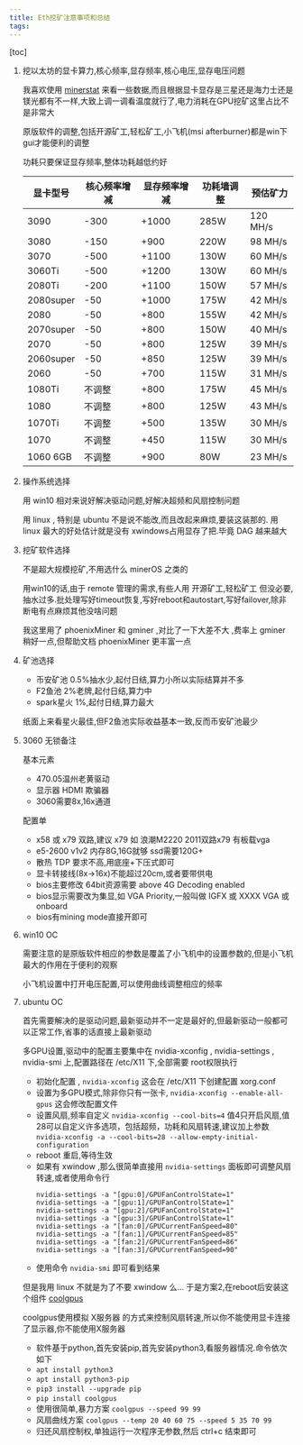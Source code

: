 ```yaml
---
title: Eth挖矿注意事项和总结
tags: 
---
```


[toc]

1. 挖以太坊的显卡算力,核心频率,显存频率,核心电压,显存电压问题

	我喜欢使用 [minerstat](https://minerstat.com/hardware) 来看一些数据,而且根据显卡显存是三星还是海力士还是镁光都有不一样,大致上调一调看温度就行了,电力消耗在GPU挖矿这里占比不是非常大
	
	原版软件的调整,包括开源矿工,轻松矿工,小飞机(msi afterburner)都是win下gui才能便利的调整
	
	功耗只要保证显存频率,整体功耗越低约好

	显卡型号 | 核心频率增减 | 显存频率增减 | 功耗墙调整 | 预估矿力
	---------|--------------|--------------|------------|---------
	3090 |	    -300 |	    +1000 |	285W |	120 MH/s
	3080 |	    -150 |	    +900 |	220W |	98 MH/s
	3070 |	    -500 |	    +1100 |	130W |	60 MH/s
	3060Ti |	-500 |	    +1200 |	130W |	60 MH/s
	2080Ti |    -200 |	    +1100 |	150W |	57 MH/s
	2080super |	-50 |	  +1000 | 175W | 42 MH/s
	2080 |	     -50 |	       +800 | 155W | 42 MH/s
	2070super |	-50 |	   +800 | 150W | 40 MH/s
	2070 |	     -50 |	       +800 | 125W | 39 MH/s
	2060super |	-50 |	   +850 | 125W | 39 MH/s
	2060 |	     -50 |	       +700 | 115W | 31 MH/s
	1080Ti |	不调整 |   +800 |	175W | 45 MH/s
	1080 |	     不调整 |	 +800 |	125W |	43 MH/s
	1070Ti |	不调整 |	+500 |	135W | 30 MH/s
	1070 |	     不调整 |	 +450 |	115W |	30 MH/s
	1060 6GB | 不调整 | +900 |	80W |	 23 MH/s
	
2. 操作系统选择

	用 win10 相对来说好解决驱动问题,好解决超频和风扇控制问题
	
	用 linux , 特别是 ubuntu 不是说不能改,而且改起来麻烦,要装这装那的. 用 linux 最大的好处估计就是没有 xwindows占用显存了把.毕竟 DAG 越来越大
	
3. 挖矿软件选择

	不是超大规模挖矿,不用选什么 minerOS 之类的
	
	用win10的话,由于 remote 管理的需求,有些人用 开源矿工,轻松矿工 但没必要,抽水过多.批处理写好timeout恢复,写好reboot和autostart,写好failover,除非断电有点麻烦其他没啥问题
	
	我这里用了 phoenixMiner 和 gminer ,对比了一下大差不大 ,费率上 gminer 稍好一点,但帮助文档 phoenixMiner 更丰富一点

4. 矿池选择

	- 币安矿池 0.5%抽水少,起付日结,算力小所以实际结算并不多
	- F2鱼池 2%老牌,起付日结,算力中
	- spark星火 1%,起付日结,算力最大
		
	纸面上来看星火最佳,但F2鱼池实际收益基本一致,反而币安矿池最少

5. 3060 无锁备注
	
	基本元素
	- 470.05温州老黄驱动
	- 显示器 HDMI 欺骗器
	- 3060需要8x,16x通道

	配置单
	- x58 或 x79 双路,建议 x79 如 浪潮M2220 2011双路x79 有板载vga
	- e5-2600 v1v2 内存8G,16G就够 ssd需要120G+
	- 散热 TDP 要求不高,用底座+下压式即可
	- 显卡转接线(8x->16x)不能超过20cm,或者要带供电
	- bios主要修改 64bit资源需要 above 4G Decoding enabled
	- bios显示需要改为集显,如 VGA Priority,一般叫做 IGFX 或 XXXX VGA 或 onboard
	- bios有mining mode直接开即可
	
6. win10 OC

	需要注意的是原版软件相应的参数是覆盖了小飞机中的设置参数的,但是小飞机最大的作用在于便利的观察
	
	小飞机设置中打开电压配置,可以使用曲线调整相应的频率
	
7. ubuntu OC

	首先需要解决的是驱动问题,最新驱动并不一定是最好的,但最新驱动一般都可以正常工作,省事的话直接上最新驱动
	
	多GPU设置,驱动中的配置主要集中在 nvidia-xconfig , nvidia-settings , nvidia-smi 上,配置路径在 /etc/X11 下,全部需要 root权限执行
	
	- 初始化配置 , `nvidia-xconfig` 这会在 /etc/X11 下创建配置 xorg.conf
	- 设置为多GPU模式,除非你只有一张卡, `nvidia-xconfig --enable-all-gpus` 这会修改配置文件
	- 设置风扇,频率自定义 `nvidia-xconfig --cool-bits=4` 值4只开启风扇,值28可以自定义许多选项，包括超频，功耗和风扇转速,建议加上参数 `nvidia-xconfig -a --cool-bits=28 --allow-empty-initial-configuration`	
	- reboot 重启,等待生效
	- 如果有 xwindow ,那么很简单直接用 `nvidia-settings` 面板即可调整风扇转速,或者使用命令行
		```
		nvidia-settings -a "[gpu:0]/GPUFanControlState=1" 
		nvidia-settings -a "[gpu:1]/GPUFanControlState=1" 
		nvidia-settings -a "[gpu:2]/GPUFanControlState=1" 
		nvidia-settings -a "[gpu:3]/GPUFanControlState=1" 
		nvidia-settings -a "[fan:0]/GPUCurrentFanSpeed=80" 
		nvidia-settings -a "[fan:1]/GPUCurrentFanSpeed=85" 
		nvidia-settings -a "[fan:2]/GPUCurrentFanSpeed=86" 
		nvidia-settings -a "[fan:3]/GPUCurrentFanSpeed=90" 
		```
	- 使用命令 `nvidia-smi` 即可看到结果

	但是我用 linux 不就是为了不要 xwindow 么... 于是方案2,在reboot后安装这个组件 [coolgpus](https://github.com/andyljones/coolgpus)
	
	coolgpus使用模拟 X服务器 的方式来控制风扇转速,所以你不能使用显卡连接了显示器,你不能使用X服务器
	
	- 软件基于python,首先安装pip,首先安装python3,看服务器情况.命令依次如下 
	- `apt install python3`
	- `apt install python3-pip`
	- `pip3 install --upgrade pip`
	- `pip install coolgpus`
	- 使用很简单,暴力方案 `coolgpus --speed 99 99`
	- 风扇曲线方案 `coolgpus --temp 20 40 60 75 --speed 5 35 70 99`
	- 归还风扇控制权,单独运行一次程序无参数,然后 ctrl+c 结束即可